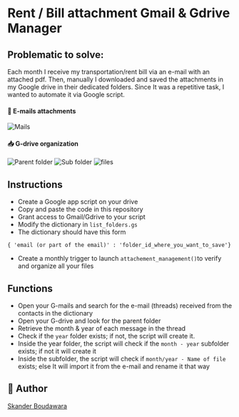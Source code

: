 # Rent / Bill attachment Gmail & Gdrive Manager 

## Problematic to solve:
Each month I receive my transportation/rent bill via an e-mail with an attached pdf. Then, manually I downloaded and saved the attachments in my Google drive in their dedicated folders. Since It was a repetitive task, I wanted to automate it via Google script.

#### 📩 E-mails attachments
![Mails](https://i.ibb.co/S3fPppB/Capture-d-cran-2022-07-20-08-20-11.jpg)

#### 📥 G-drive organization
![Parent folder](https://i.ibb.co/6wHt0DH/Capture-d-cran-2022-07-20-08-09-08.jpg)
![Sub folder](https://i.ibb.co/m9X2nh3/Capture-d-cran-2022-07-20-08-09-25.jpg)
![files](https://i.ibb.co/Xtw0Y0X/Capture-d-cran-2022-07-20-08-09-45.jpg)

## Instructions
- Create a Google app script on your drive
- Copy and paste the code in this repository
- Grant access to Gmail/Gdrive to your script
- Modify the dictionary in `list_folders.gs`
- The dictionary should have this form
```
{ 'email (or part of the email)' : 'folder_id_where_you_want_to_save'}
```
- Create a monthly trigger to launch `attachement_management()`to verify and organize all your files


## Functions
- Open your G-mails and search for the e-mail (threads) received from the contacts in the dictionary
- Open your G-drive and look for the parent folder
- Retrieve the month & year of each message in the thread
- Check if the `year` folder exists; if not, the script will create it.
- Inside the year folder, the script will check if the `month - year` subfolder exists; if not it will create it
- Inside the subfolder, the script will check if `month/year - Name of file` exists; else It will import it from the e-mail and rename it that way

## 🚀 Author
[Skander Boudawara](https://www.linkedin.com/in/skanderboudawara/)
